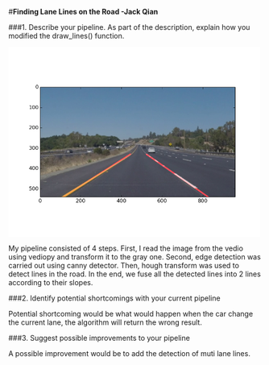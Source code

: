 #**Finding Lane Lines on the Road -Jack Qian** 


###1. Describe your pipeline. As part of the description, explain how you modified the draw_lines() function.

<img src="./jackqian.png" width = "500" align=center />

My pipeline consisted of 4 steps. First, I read the image from the vedio using vediopy and transform it to the gray one. Second, edge detection was carried out using canny detector. Then, hough transform was used to detect lines in the road. In the end, we fuse all the detected lines into 2 lines according to their slopes.

###2. Identify potential shortcomings with your current pipeline

Potential shortcoming would be what would happen when the car change the current lane, the algorithm will return the wrong result.

###3. Suggest possible improvements to your pipeline

A possible improvement would be to add the detection of muti lane lines.

